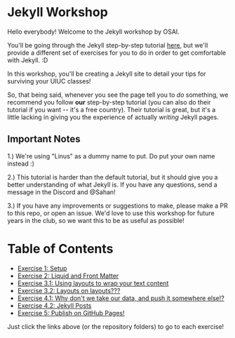 # Jekyll Workshop

Hello everybody! Welcome to the Jekyll workshop by OSAI.

You'll be going through the Jekyll step-by-step tutorial [here](https://jekyllrb.com/docs/step-by-step/01-setup/), but we'll provide a different set of exercises for you to do in order to get comfortable with Jekyll. :D

In this workshop, you'll be creating a Jekyll site to detail your tips for surviving your UIUC classes! 

So, that being said, whenever you see the page tell you to *do* something, we recommend you follow **our** step-by-step tutorial (you can also do their tutorial if you want -- it's a free country). Their tutorial is great, but it's a little lacking in giving you the experience of actually *writing* Jekyll pages.


## Important Notes

1.) We're using "Linus" as a dummy name to put. Do put your own name instead :)

2.) This tutorial is harder than the default tutorial, but it should give you a better understanding of what Jekyll is. If you have any questions, send a message in the Discord and @Sahan!

3.) If you have any improvements or suggestions to make, please make a PR to this repo, or open an issue. We'd love to use this workshop for future years in the club, so we want this to be as useful as possible!


# Table of Contents

* [Exercise 1: Setup](https://github.com/open-source-at-illinois/jekyll-workshop/tree/main/exercise-1)
* [Exercise 2: Liquid and Front Matter](https://github.com/open-source-at-illinois/jekyll-workshop/tree/main/exercise-2)
* [Exercise 3.1: Using layouts to wrap your text content](https://github.com/open-source-at-illinois/jekyll-workshop/tree/main/exercise-3#exercise-31-using-layouts-to-wrap-your-text-content)
* [Exercise 3.2: Layouts on layouts???](https://github.com/open-source-at-illinois/jekyll-workshop/tree/main/exercise-3#exercise-32-layouts-on-layouts)
* [Exercise 4.1: Why don't we take our data, and push it somewhere else!?](https://github.com/open-source-at-illinois/jekyll-workshop/tree/main/exercise-4#exercise-41-why-dont-we-take-our-data-and-push-it-somewhere-else)
* [Exercise 4.2: Jekyll Posts](https://github.com/open-source-at-illinois/jekyll-workshop/tree/main/exercise-4#exercise-42-posts-at-last)
* [Exercise 5: Publish on GitHub Pages!](https://github.com/open-source-at-illinois/jekyll-workshop/tree/main/exercise-5)

Just click the links above (or the repository folders) to go to each exercise!
